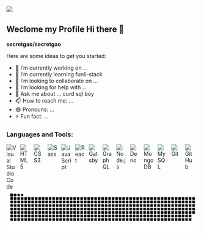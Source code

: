 ![](assets/Bottom_up.svg)
## Weclome my Profile Hi there 👋


**secretgao/secretgao** 

Here are some ideas to get you started:

- 🔭 I’m currently working on ...
- 🌱 I’m currently learning funll-stack
- 👯 I’m looking to collaborate on ...
- 🤔 I’m looking for help with ...
- 💬 Ask me about ... curd sql boy
- 📫 How to reach me: ...
- 😄 Pronouns: ...
- ⚡ Fun fact: ...
### Languages and Tools: 
<img align="left" alt="Visual Studio Code" width="26px" src="https://cdn.jsdelivr.net/gh/devicons/devicon/icons/vscode/vscode-original.svg" style="padding-right:10px;" />
<img align="left" alt="HTML5" width="26px" src="https://cdn.jsdelivr.net/gh/devicons/devicon@latest/icons/php/php-original.svg" style="padding-right:10px;" /> 
<img align="left" alt="CSS3" width="26px" src="https://cdn.jsdelivr.net/gh/devicons/devicon/icons/css3/css3-original.svg" style="padding-right:10px;" /> 
<img align="left" alt="Sass" width="26px" src="https://cdn.jsdelivr.net/gh/devicons/devicon/icons/sass/sass-original.svg" style="padding-right:10px;" /> 
<img align="left" alt="JavaScript" width="26px" src="https://cdn.jsdelivr.net/gh/devicons/devicon/icons/javascript/javascript-original.svg" style="padding-right:10px;" /> 
<img align="left" alt="React" width="26px" src="https://cdn.jsdelivr.net/gh/devicons/devicon@latest/icons/nextjs/nextjs-original.svg" style="padding-right:10px;" /> 
<img align="left" alt="Gatsby" width="26px" src="https://cdn.jsdelivr.net/gh/devicons/devicon/icons/gatsby/gatsby-original.svg" style="padding-right:10px;" /> 
<img align="left" alt="GraphQL" width="26px" src="https://cdn.jsdelivr.net/gh/devicons/devicon/icons/graphql/graphql-plain.svg" style="padding-right:10px;" /> 
<img align="left" alt="Node.js" width="26px" src="https://cdn.jsdelivr.net/gh/devicons/devicon/icons/nodejs/nodejs-original.svg" style="padding-right:10px;" /> 
<img align="left" alt="Deno" width="26px" src="https://cdn.jsdelivr.net/gh/devicons/devicon@latest/icons/linux/linux-original.svg" style="padding-right:10px;" /> 
<img align="left" alt="MongoDB" width="26px" src="https://cdn.jsdelivr.net/gh/devicons/devicon/icons/mongodb/mongodb-original.svg" style="padding-right:10px;" /> 
<img align="left" alt="MySQL" width="26px" src="https://cdn.jsdelivr.net/gh/devicons/devicon/icons/mysql/mysql-original.svg" style="padding-right:10px;" /> 
<img align="left" alt="Git" width="26px" src="https://cdn.jsdelivr.net/gh/devicons/devicon/icons/git/git-original.svg" style="padding-right:10px;" />
<img align="left" alt="GitHub" width="26px" src="https://cdn.jsdelivr.net/gh/devicons/devicon@latest/icons/kubernetes/kubernetes-original.svg" style="padding-right:10px;" />

<br/>
<br/>

<picture>
  <source media="(prefers-color-scheme: dark)" srcset="https://raw.githubusercontent.com/secretgao/secretgao/output/github-contribution-grid-snake-dark.svg">
  <source media="(prefers-color-scheme: light)" srcset="https://raw.githubusercontent.com/secretgao/secretgao/output/github-contribution-grid-snake.svg">
  <img alt="github contribution grid snake animation" src="https://raw.githubusercontent.com/secretgao/secretgao/output/github-contribution-grid-snake.svg">
</picture>
